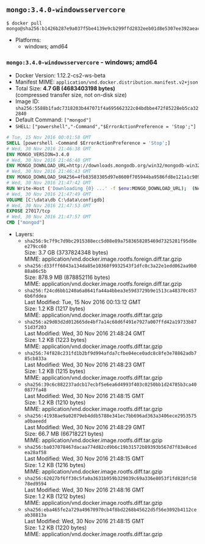 ## `mongo:3.4.0-windowsservercore`

```console
$ docker pull mongo@sha256:b1426b287e9a037f5be4139e9cb299ffd2832eeb01d8e5307ee392aeacb6aa81
```

-	Platforms:
	-	windows; amd64

### `mongo:3.4.0-windowsservercore` - windows; amd64

-	Docker Version: 1.12.2-cs2-ws-beta
-	Manifest MIME: `application/vnd.docker.distribution.manifest.v2+json`
-	Total Size: **4.7 GB (4683403198 bytes)**  
	(compressed transfer size, not on-disk size)
-	Image ID: `sha256:5588b1fadc7318203b447071f4a695662322c04bdbbe472f85228eb5ca322840`
-	Default Command: `["mongod"]`
-	`SHELL`: `["powershell","-Command","$ErrorActionPreference = 'Stop';"]`

```dockerfile
# Tue, 15 Nov 2016 00:01:58 GMT
SHELL [powershell -Command $ErrorActionPreference = 'Stop';]
# Wed, 30 Nov 2016 21:46:38 GMT
ENV MONGO_VERSION=3.4.0
# Wed, 30 Nov 2016 21:46:40 GMT
ENV MONGO_DOWNLOAD_URL=http://downloads.mongodb.org/win32/mongodb-win32-x86_64-2008plus-ssl-3.4.0-signed.msi
# Wed, 30 Nov 2016 21:46:43 GMT
ENV MONGO_DOWNLOAD_SHA256=4fb83583305d97e8600f705944ba9586fd8e121a1c989165b8fd4ddb28358b4d
# Wed, 30 Nov 2016 21:47:42 GMT
RUN Write-Host ('Downloading {0} ...' -f $env:MONGO_DOWNLOAD_URL); 	(New-Object System.Net.WebClient).DownloadFile($env:MONGO_DOWNLOAD_URL, 'mongo.msi'); 		Write-Host ('Verifying sha256 ({0}) ...' -f $env:MONGO_DOWNLOAD_SHA256); 	if ((Get-FileHash mongo.msi -Algorithm sha256).Hash -ne $env:MONGO_DOWNLOAD_SHA256) { 		Write-Host 'FAILED!'; 		exit 1; 	}; 		Write-Host 'Installing ...'; 	Start-Process msiexec -Wait 		-ArgumentList @( 			'/i', 			'mongo.msi', 			'/quiet', 			'/qn', 			'INSTALLLOCATION=C:\mongodb', 			'ADDLOCAL=all' 		); 	$env:PATH = 'C:\mongodb\bin;' + $env:PATH; 	[Environment]::SetEnvironmentVariable('PATH', $env:PATH, [EnvironmentVariableTarget]::Machine); 		Write-Host 'Verifying install ...'; 	Write-Host '  mongo --version'; mongo --version; 	Write-Host '  mongod --version'; mongod --version; 		Write-Host 'Removing ...'; 	Remove-Item C:\mongodb\bin\*.pdb -Force; 	Remove-Item C:\windows\installer\*.msi -Force; 	Remove-Item mongo.msi -Force; 		Write-Host 'Complete.';
# Wed, 30 Nov 2016 21:47:49 GMT
VOLUME [C:\data\db C:\data\configdb]
# Wed, 30 Nov 2016 21:47:53 GMT
EXPOSE 27017/tcp
# Wed, 30 Nov 2016 21:47:57 GMT
CMD ["mongod"]
```

-	Layers:
	-	`sha256:9c7f9c7d9bc2915388ecc5d08e89a7583658285469d7325281f95d8ee279cc60`  
		Size: 3.7 GB (3737824348 bytes)  
		MIME: application/vnd.docker.image.rootfs.foreign.diff.tar.gzip
	-	`sha256:d33fff6043a134da85e10360f9932543f1dfc0c3a22e1edd062aa9b088a86c5b`  
		Size: 878.9 MB (878852116 bytes)  
		MIME: application/vnd.docker.image.rootfs.foreign.diff.tar.gzip
	-	`sha256:f24cd6bb1240a6a8641fa44a4bbea3e59d3729b9e1513ca48370c4576b6fddea`  
		Last Modified: Tue, 15 Nov 2016 00:13:12 GMT  
		Size: 1.2 KB (1217 bytes)  
		MIME: application/vnd.docker.image.rootfs.diff.tar.gzip
	-	`sha256:a29d03d2d012665de4bf7a14c68d6f491e7927a007ffd42a19733b8751d3f203`  
		Last Modified: Wed, 30 Nov 2016 21:48:24 GMT  
		Size: 1.2 KB (1223 bytes)  
		MIME: application/vnd.docker.image.rootfs.diff.tar.gzip
	-	`sha256:74f828c231fd1b2bf9d994afda7cfbe04ece0adc8c8fe3e78862adb785cb833a`  
		Last Modified: Wed, 30 Nov 2016 21:48:23 GMT  
		Size: 1.2 KB (1215 bytes)  
		MIME: application/vnd.docker.image.rootfs.diff.tar.gzip
	-	`sha256:39c6c882237adcb17ecbf5e6ea6d4993f403c0250bb1d24785b3ca400877fa48`  
		Last Modified: Wed, 30 Nov 2016 21:48:15 GMT  
		Size: 1.2 KB (1210 bytes)  
		MIME: application/vnd.docker.image.rootfs.diff.tar.gzip
	-	`sha256:41938ae9a02079eb4ddb5788e341ec7bb696ad363a3406ece2953575a0baeedd`  
		Last Modified: Wed, 30 Nov 2016 21:48:29 GMT  
		Size: 66.7 MB (66718221 bytes)  
		MIME: application/vnd.docker.image.rootfs.diff.tar.gzip
	-	`sha256:ba037078467dacaa774d82cd9b6c19b31572b89393b567d7f83e8cedea28af58`  
		Last Modified: Wed, 30 Nov 2016 21:48:15 GMT  
		Size: 1.2 KB (1216 bytes)  
		MIME: application/vnd.docker.image.rootfs.diff.tar.gzip
	-	`sha256:62027bf6ff30c5fa0a3631b959b329039c69a336e8053f1fd828fc5878ed9594`  
		Last Modified: Wed, 30 Nov 2016 21:48:16 GMT  
		Size: 1.2 KB (1212 bytes)  
		MIME: application/vnd.docker.image.rootfs.diff.tar.gzip
	-	`sha256:eba465fe2a729a49670970cb4f8bd2268b45622d5f56e3092b4112ceab38813a`  
		Last Modified: Wed, 30 Nov 2016 21:48:15 GMT  
		Size: 1.2 KB (1220 bytes)  
		MIME: application/vnd.docker.image.rootfs.diff.tar.gzip
